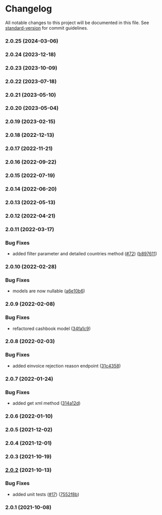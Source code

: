 # Changelog

All notable changes to this project will be documented in this file. See [standard-version](https://github.com/conventional-changelog/standard-version) for commit guidelines.

### 2.0.25 (2024-03-06)

### 2.0.24 (2023-12-18)

### 2.0.23 (2023-10-09)

### 2.0.22 (2023-07-18)

### 2.0.21 (2023-05-10)

### 2.0.20 (2023-05-04)

### 2.0.19 (2023-02-15)

### 2.0.18 (2022-12-13)

### 2.0.17 (2022-11-21)

### 2.0.16 (2022-09-22)

### 2.0.15 (2022-07-19)

### 2.0.14 (2022-06-20)

### 2.0.13 (2022-05-13)

### 2.0.12 (2022-04-21)

### 2.0.11 (2022-03-17)


### Bug Fixes

* added filter parameter and detailed countries method ([#72](https://github.com/fattureincloud/fattureincloud-php-sdk/issues/72)) ([b897611](https://github.com/fattureincloud/fattureincloud-php-sdk/commit/b897611c30b261681f4b775d9fb57347f1db895f))

### 2.0.10 (2022-02-28)


### Bug Fixes

* models are now nullable ([a6e10b6](https://github.com/fattureincloud/fattureincloud-php-sdk/commit/a6e10b69d48e3aa781a49031ded36b92a94d1547))

### 2.0.9 (2022-02-08)


### Bug Fixes

* refactored cashbook model ([34fa1c9](https://github.com/fattureincloud/fattureincloud-php-sdk/commit/34fa1c9f8dcfbfc0cfbbdd5285316825d40d0a6d))

### 2.0.8 (2022-02-03)


### Bug Fixes

* added einvoice rejection reason endpoint  ([31c4358](https://github.com/fattureincloud/fattureincloud-php-sdk/commit/31c4358f8164d47d65439f2e63d3b96bfa6d6b61))

### 2.0.7 (2022-01-24)


### Bug Fixes

* added get xml method ([314a12d](https://github.com/fattureincloud/fattureincloud-php-sdk/commit/314a12da3f1a003eca9e93a32860b6721411d91a))

### 2.0.6 (2022-01-10)

### 2.0.5 (2021-12-02)

### 2.0.4 (2021-12-01)

### 2.0.3 (2021-10-19)

### [2.0.2](https://github.com/fattureincloud/fattureincloud-php-sdk/compare/v2.0.1...v2.0.2) (2021-10-13)


### Bug Fixes

* added unit tests ([#17](https://github.com/fattureincloud/fattureincloud-php-sdk/issues/17)) ([7552f8b](https://github.com/fattureincloud/fattureincloud-php-sdk/commit/7552f8b779b7815b4b143bb25ae30c878dec54ab))

### 2.0.1 (2021-10-08)
